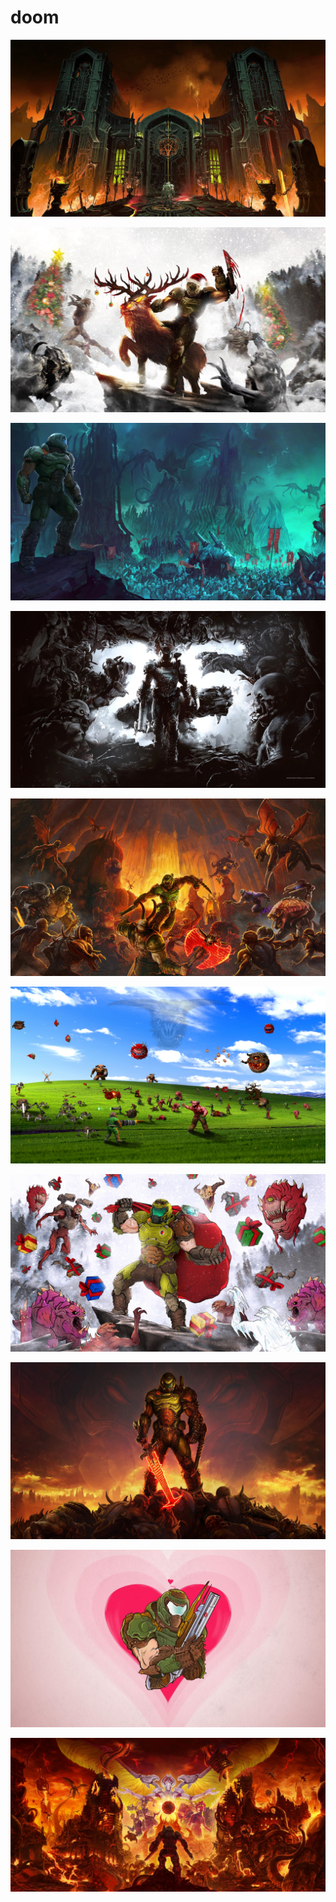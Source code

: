 # doom

<a href="Doom-Eternal_Hellgate_Wallpaper_1920x1080-01.jpg"><img alt="Doom-Eternal_Hellgate_Wallpaper_1920x1080-01" src="Doom-Eternal_Hellgate_Wallpaper_1920x1080-01.jpg"></a>

<a href="Christmas.jpg"><img alt="Christmas" src="Christmas.jpg"></a>

<a href="Doom-Eternal_Slayer_Army_Wallpaper_1920x1080-01.jpg"><img alt="Doom-Eternal_Slayer_Army_Wallpaper_1920x1080-01" src="Doom-Eternal_Slayer_Army_Wallpaper_1920x1080-01.jpg"></a>

<a href="DOOM-25thAnniversary_wallpaper_1920x1080-01.jpg"><img alt="DOOM-25thAnniversary_wallpaper_1920x1080-01" src="DOOM-25thAnniversary_wallpaper_1920x1080-01.jpg"></a>

<a href="Doom-Eternal_Maurader_Wallpaper_1920x1080-01.jpg"><img alt="Doom-Eternal_Maurader_Wallpaper_1920x1080-01" src="Doom-Eternal_Maurader_Wallpaper_1920x1080-01.jpg"></a>

<a href="windows.png"><img alt="windows" src="windows.png"></a>

<a href="DE_Holiday_Wallpaper_FULL-SIZE.jpg"><img alt="DE_Holiday_Wallpaper_FULL-SIZE" src="DE_Holiday_Wallpaper_FULL-SIZE.jpg"></a>

<a href="The_DOOM_Slayer_Wallpaper_1920x1080.jpg"><img alt="The_DOOM_Slayer_Wallpaper_1920x1080" src="The_DOOM_Slayer_Wallpaper_1920x1080.jpg"></a>

<a href="DOOM_VALENTINE_WALLPAPER_1920x1080.jpg"><img alt="DOOM_VALENTINE_WALLPAPER_1920x1080" src="DOOM_VALENTINE_WALLPAPER_1920x1080.jpg"></a>

<a href="waw.jpg"><img alt="waw" src="waw.jpg"></a>

